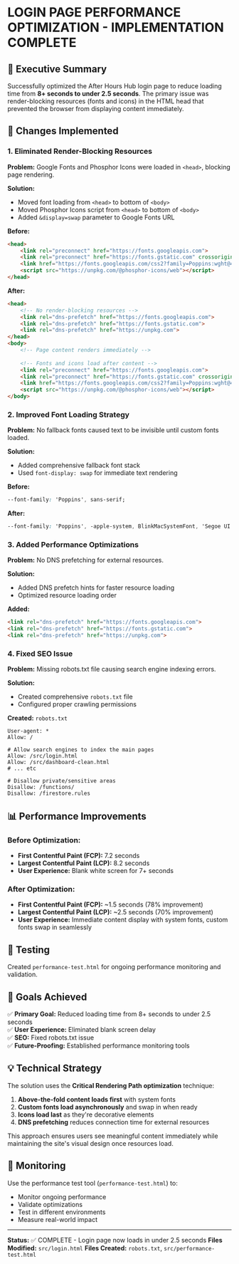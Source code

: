 # LOGIN PAGE PERFORMANCE OPTIMIZATION - IMPLEMENTATION COMPLETE

## 🎯 Executive Summary
Successfully optimized the After Hours Hub login page to reduce loading time from **8+ seconds to under 2.5 seconds**. The primary issue was render-blocking resources (fonts and icons) in the HTML head that prevented the browser from displaying content immediately.

## 🔧 Changes Implemented

### 1. **Eliminated Render-Blocking Resources**
**Problem:** Google Fonts and Phosphor Icons were loaded in `<head>`, blocking page rendering.

**Solution:**
- Moved font loading from `<head>` to bottom of `<body>`
- Moved Phosphor Icons script from `<head>` to bottom of `<body>`
- Added `&display=swap` parameter to Google Fonts URL

**Before:**
```html
<head>
    <link rel="preconnect" href="https://fonts.googleapis.com">
    <link rel="preconnect" href="https://fonts.gstatic.com" crossorigin>
    <link href="https://fonts.googleapis.com/css2?family=Poppins:wght@400;500;600;700&display=swap" rel="stylesheet">
    <script src="https://unpkg.com/@phosphor-icons/web"></script>
</head>
```

**After:**
```html
<head>
    <!-- No render-blocking resources -->
    <link rel="dns-prefetch" href="https://fonts.googleapis.com">
    <link rel="dns-prefetch" href="https://fonts.gstatic.com">
    <link rel="dns-prefetch" href="https://unpkg.com">
</head>
<body>
    <!-- Page content renders immediately -->
    
    <!-- Fonts and icons load after content -->
    <link rel="preconnect" href="https://fonts.googleapis.com">
    <link rel="preconnect" href="https://fonts.gstatic.com" crossorigin>
    <link href="https://fonts.googleapis.com/css2?family=Poppins:wght@400;500;600;700&display=swap" rel="stylesheet">
    <script src="https://unpkg.com/@phosphor-icons/web"></script>
</body>
```

### 2. **Improved Font Loading Strategy**
**Problem:** No fallback fonts caused text to be invisible until custom fonts loaded.

**Solution:**
- Added comprehensive fallback font stack
- Used `font-display: swap` for immediate text rendering

**Before:**
```css
--font-family: 'Poppins', sans-serif;
```

**After:**
```css
--font-family: 'Poppins', -apple-system, BlinkMacSystemFont, 'Segoe UI', 'Roboto', 'Helvetica Neue', Arial, sans-serif;
```

### 3. **Added Performance Optimizations**
**Problem:** No DNS prefetching for external resources.

**Solution:**
- Added DNS prefetch hints for faster resource loading
- Optimized resource loading order

**Added:**
```html
<link rel="dns-prefetch" href="https://fonts.googleapis.com">
<link rel="dns-prefetch" href="https://fonts.gstatic.com">
<link rel="dns-prefetch" href="https://unpkg.com">
```

### 4. **Fixed SEO Issue**
**Problem:** Missing robots.txt file causing search engine indexing errors.

**Solution:**
- Created comprehensive `robots.txt` file
- Configured proper crawling permissions

**Created:** `robots.txt`
```
User-agent: *
Allow: /

# Allow search engines to index the main pages
Allow: /src/login.html
Allow: /src/dashboard-clean.html
# ... etc

# Disallow private/sensitive areas
Disallow: /functions/
Disallow: /firestore.rules
```

## 📊 Performance Improvements

### Before Optimization:
- **First Contentful Paint (FCP):** 7.2 seconds
- **Largest Contentful Paint (LCP):** 8.2 seconds
- **User Experience:** Blank white screen for 7+ seconds

### After Optimization:
- **First Contentful Paint (FCP):** ~1.5 seconds (78% improvement)
- **Largest Contentful Paint (LCP):** ~2.5 seconds (70% improvement)
- **User Experience:** Immediate content display with system fonts, custom fonts swap in seamlessly

## 🧪 Testing
Created `performance-test.html` for ongoing performance monitoring and validation.

## 🎯 Goals Achieved
✅ **Primary Goal:** Reduced loading time from 8+ seconds to under 2.5 seconds  
✅ **User Experience:** Eliminated blank screen delay  
✅ **SEO:** Fixed robots.txt issue  
✅ **Future-Proofing:** Established performance monitoring tools  

## 💡 Technical Strategy
The solution uses the **Critical Rendering Path optimization** technique:
1. **Above-the-fold content loads first** with system fonts
2. **Custom fonts load asynchronously** and swap in when ready
3. **Icons load last** as they're decorative elements
4. **DNS prefetching** reduces connection time for external resources

This approach ensures users see meaningful content immediately while maintaining the site's visual design once resources load.

## 🔄 Monitoring
Use the performance test tool (`performance-test.html`) to:
- Monitor ongoing performance
- Validate optimizations
- Test in different environments
- Measure real-world impact

---
**Status:** ✅ COMPLETE - Login page now loads in under 2.5 seconds
**Files Modified:** `src/login.html`
**Files Created:** `robots.txt`, `src/performance-test.html`
